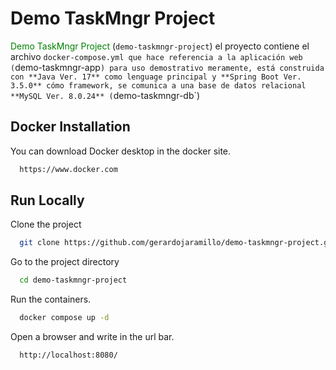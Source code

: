 




# Demo TaskMngr Project

<span style="color:green">Demo TaskMngr Project</span> (`demo-taskmngr-project`) el proyecto contiene el archivo `docker-compose.yml que hace referencia a la aplicación web (`demo-taskmngr-app`) para uso demostrativo meramente, está construida con **Java Ver. 17** como lenguage principal y **Spring Boot Ver. 3.5.0** cómo framework, se comunica a una base de datos relacional **MySQL Ver. 8.0.24** (`demo-taskmngr-db`) 




## Docker Installation

You can download Docker desktop in the docker site.

```bash
  https://www.docker.com
```
    
## Run Locally

Clone the project

```bash
  git clone https://github.com/gerardojaramillo/demo-taskmngr-project.git
```

Go to the project directory

```bash
  cd demo-taskmngr-project
```

Run the containers.

```bash
  docker compose up -d
```

Open a browser and write in the url bar.

```bash
  http://localhost:8080/
```
